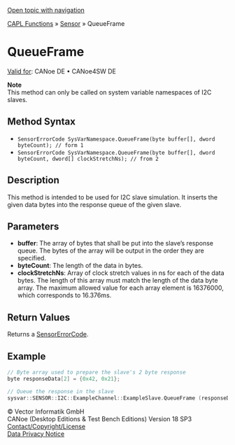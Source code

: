 [Open topic with navigation](../../../../../CANoeDEFamily.htm#Topics/CAPLFunctions/Sensor/Functions/CAPLfunctionQueueFrame.md)

[CAPL Functions](../../CAPLfunctions.md) » [Sensor](../CAPLfunctionsSensorOverview.md) » QueueFrame

# QueueFrame

[Valid for](../../../Shared/FeatureAvailability.md): CANoe DE • CANoe4SW DE

**Note**  
This method can only be called on system variable namespaces of I2C slaves.

## Method Syntax

- `SensorErrorCode SysVarNamespace.QueueFrame(byte buffer[], dword byteCount); // form 1`
- `SensorErrorCode SysVarNamespace.QueueFrame(byte buffer[], dword byteCount, dword[] clockStretchNs); // from 2`

## Description

This method is intended to be used for I2C slave simulation. It inserts the given data bytes into the response queue of the given slave.

## Parameters

- **buffer**: The array of bytes that shall be put into the slave’s response queue. The bytes of the array will be output in the order they are specified.
- **byteCount**: The length of the data in bytes.
- **clockStretchNs**: Array of clock stretch values in ns for each of the data bytes. The length of this array must match the length of the data byte array. The maximum allowed value for each array element is 16376000, which corresponds to 16.376ms.

## Return Values

Returns a [SensorErrorCode](../CAPLfunctionsSensorEnumeration.md).

## Example

```c
// Byte array used to prepare the slave's 2 byte response
byte responseData[2] = {0x42, 0x21};

// Queue the response in the slave
sysvar::SENSOR::I2C::ExampleChannel::ExampleSlave.QueueFrame (responseData, 2);
```

© Vector Informatik GmbH  
CANoe (Desktop Editions & Test Bench Editions) Version 18 SP3  
[Contact/Copyright/License](../../../Shared/ContactCopyrightLicense.md)  
[Data Privacy Notice](https://www.vector.com/int/en/company/get-info/privacy-policy/)
